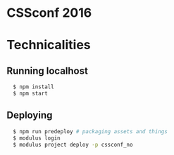 # CSSconf 2016

# Technicalities

## Running localhost

````bash
  $ npm install
  $ npm start
````


## Deploying

````bash
  $ npm run predeploy # packaging assets and things
  $ modulus login
  $ modulus project deploy -p cssconf_no
````
